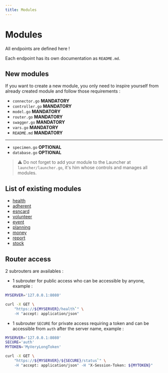 ```yaml
---
title: Modules
---
```


# Modules

All endpoints are defined here !

Each endpoint has its own documentation as `README.md`.

## New modules

If you want to create a new module, you only need to inspire yourself from already created module and follow those requirements :
- `connector.go` __MANDATORY__
- `controller.go` __MANDATORY__
- `model.go` __MANDATORY__
- `router.go` __MANDATORY__
- `swagger.go` __MANDATORY__
- `vars.go` __MANDATORY__
- `README.md` __MANDATORY__
---
- `specimen.go` __OPTIONAL__
- `database.go` __OPTIONAL__

> ⚠ Do not forget to add your module to the Launcher at `launcher/launcher.go`, it's him whose controls and manages all modules.

## List of existing modules

- [health](../README.md#healthcheck)
- [adherent](adherent/README.md)
- [esncard](esncard/README.md)
- [volunteer](volunteer/README.md)
- [event](event/README.md)
- [planning](planning/README.md)
- [money](money/README.md)
- [report](report/README.md)
- [stock](stock/README.md)

## Router access

2 subrouters are availables :
- 1 subrouter for public access who can be accessible by anyone, example :

```bash
MYSERVER='127.0.0.1:8080'

curl -X GET \
    "https://${MYSERVER}/health`" \
    -H "accept: application/json"
```

- 1 subrouter `SECURE` for private access requiring a token and can be accessible from `auth` after the server name, example :

```bash
MYSERVER='127.0.0.1:8080'
SECURE='auth'
MYTOKEN='MyVeryLongToken'

curl -X GET \
    "https://${MYSERVER}/${SECURE}/status`" \
    -H "accept: application/json" -H "X-Session-Token: ${MYTOKEN}"
```
